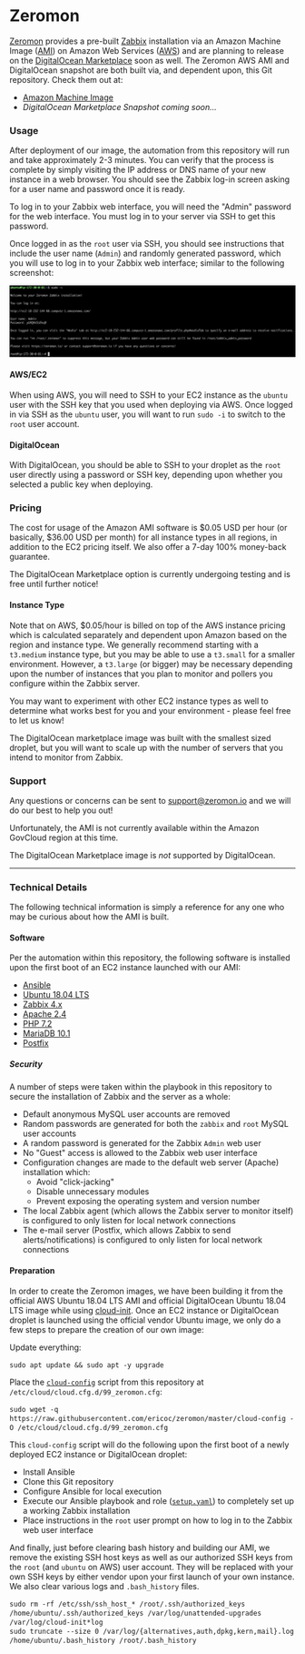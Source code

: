 # Zeromon

[Zeromon](https://zeromon.io/) provides a pre-built [Zabbix](https://www.zabbix.com/) installation via an Amazon Machine Image ([AMI](https://docs.aws.amazon.com/AWSEC2/latest/UserGuide/AMIs.html)) on Amazon Web Services ([AWS](https://aws.amazon.com/)) and are planning to release on the [DigitalOcean Marketplace](https://www.digitalocean.com/products/marketplace/) soon as well.
The Zeromon AWS AMI and DigitalOcean snapshot are both built via, and dependent upon, this Git repository. Check them out at:

- [Amazon Machine Image](https://aws.amazon.com/marketplace/pp/B07MD6N9ZQ/?_ptnr_doc_github_repo_readme)
- _DigitalOcean Marketplace Snapshot coming soon..._

### Usage

After deployment of our image, the automation from this repository will run and take approximately 2-3 minutes.
You can verify that the process is complete by simply visiting the IP address or DNS name of your new instance in a web browser.
You should see the Zabbix log-in screen asking for a user name and password once it is ready.

To log in to your Zabbix web interface, you will need the "Admin" password for the web interface.
You must log in to your server via SSH to get this password.

Once logged in as the `root` user via SSH, you should see instructions that include the user name (`Admin`) and randomly generated password, which you will use to log in to your Zabbix web interface; similar to the following screenshot:

![Zabbix Web Interface Instructions Example](assets/ssh_instructions_example.png "Zabbix Web Interface Instructions Example")

#### AWS/EC2

When using AWS, you will need to SSH to your EC2 instance as the `ubuntu` user with the SSH key that you used when deploying via AWS.
Once logged in via SSH as the `ubuntu` user, you will want to run `sudo -i` to switch to the `root` user account.

#### DigitalOcean

With DigitalOcean, you should be able to SSH to your droplet as the `root` user directly using a password or SSH key, depending upon whether you selected a public key when deploying.

### Pricing

The cost for usage of the Amazon AMI software is $0.05 USD per hour (or basically, $36.00 USD per month) for all instance types in all regions, in addition to the EC2 pricing itself.
We also offer a 7-day 100% money-back guarantee.

The DigitalOcean Marketplace option is currently undergoing testing and is free until further notice!

#### Instance Type

Note that on AWS, $0.05/hour is billed on top of the AWS instance pricing which is calculated separately and dependent upon Amazon based on the region and instance type.
We generally recommend starting with a `t3.medium` instance type, but you may be able to use a `t3.small` for a smaller environment.
However, a `t3.large` (or bigger) may be necessary depending upon the number of instances that you plan to monitor and pollers you configure within the Zabbix server.

You may want to experiment with other EC2 instance types as well to determine what works best for you and your environment - please feel free to let us know!

The DigitalOcean marketplace image was built with the smallest sized droplet, but you will want to scale up with the number of servers that you intend to monitor from Zabbix.

### Support

Any questions or concerns can be sent to support@zeromon.io and we will do our best to help you out!

Unfortunately, the AMI is not currently available within the Amazon GovCloud region at this time.

The DigitalOcean Marketplace image is _not_ supported by DigitalOcean.

---

### Technical Details

The following technical information is simply a reference for any one who may be curious about how the AMI is built.

#### Software

Per the automation within this repository, the following software is installed upon the first boot of an EC2 instance launched with our AMI:

- [Ansible](https://www.ansible.com/)
- [Ubuntu 18.04 LTS](https://www.ubuntu.com/)
- [Zabbix 4.x](https://www.zabbix.com/)
- [Apache 2.4](https://httpd.apache.org/)
- [PHP 7.2](https://secure.php.net/)
- [MariaDB 10.1](https://mariadb.org/)
- [Postfix](http://www.postfix.org/)

##### Security

A number of steps were taken within the playbook in this repository to secure the installation of Zabbix and the server as a whole:
- Default anonymous MySQL user accounts are removed
- Random passwords are generated for both the `zabbix` and `root` MySQL user accounts
- A random password is generated for the Zabbix `Admin` web user
- No "Guest" access is allowed to the Zabbix web user interface
- Configuration changes are made to the default web server (Apache) installation which:
    * Avoid "click-jacking"
    * Disable unnecessary modules
    * Prevent exposing the operating system and version number
- The local Zabbix agent (which allows the Zabbix server to monitor itself) is configured to only listen for local network connections
- The e-mail server (Postfix, which allows Zabbix to send alerts/notifications) is configured to only listen for local network connections

#### Preparation

In order to create the Zeromon images, we have been building it from the official AWS Ubuntu 18.04 LTS AMI and official DigitalOcean Ubuntu 18.04 LTS image while using [cloud-init](https://cloudinit.readthedocs.io/en/latest/).
Once an EC2 instance or DigitalOcean droplet is launched using the official vendor Ubuntu image, we only do a few steps to prepare the creation of our own image:

Update everything:

```
sudo apt update && sudo apt -y upgrade
```

Place the [`cloud-config`](cloud-config) script from this repository at `/etc/cloud/cloud.cfg.d/99_zeromon.cfg`:

```
sudo wget -q https://raw.githubusercontent.com/ericoc/zeromon/master/cloud-config -O /etc/cloud/cloud.cfg.d/99_zeromon.cfg
```

This `cloud-config` script will do the following upon the first boot of a newly deployed EC2 instance or DigitalOcean droplet:
- Install Ansible
- Clone this Git repository
- Configure Ansible for local execution
- Execute our Ansible playbook and role ([`setup.yaml`](setup.yaml)) to completely set up a working Zabbix installation
- Place instructions in the `root` user prompt on how to log in to the Zabbix web user interface

And finally, just before clearing bash history and building our AMI, we remove the existing SSH host keys as well as our authorized SSH keys from the `root` (and `ubuntu` on AWS) user account.
They will be replaced with your own SSH keys by either vendor upon your first launch of your own instance.
We also clear various logs and `.bash_history` files.

```
sudo rm -rf /etc/ssh/ssh_host_* /root/.ssh/authorized_keys /home/ubuntu/.ssh/authorized_keys /var/log/unattended-upgrades /var/log/cloud-init*log
sudo truncate --size 0 /var/log/{alternatives,auth,dpkg,kern,mail}.log /home/ubuntu/.bash_history /root/.bash_history
```
